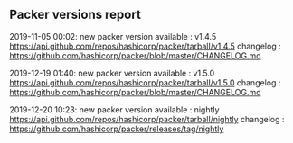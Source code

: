 ## Packer versions report

2019-11-05 00:02: new packer version available : v1.4.5 https://api.github.com/repos/hashicorp/packer/tarball/v1.4.5 changelog : https://github.com/hashicorp/packer/blob/master/CHANGELOG.md

2019-12-19 01:40: new packer version available : v1.5.0 https://api.github.com/repos/hashicorp/packer/tarball/v1.5.0 changelog : https://github.com/hashicorp/packer/blob/master/CHANGELOG.md

2019-12-20 10:23: new packer version available : nightly https://api.github.com/repos/hashicorp/packer/tarball/nightly changelog : https://github.com/hashicorp/packer/releases/tag/nightly

